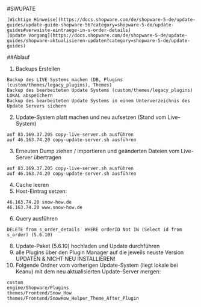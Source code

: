 #SWUPATE
```
[Wichtige Hinweise](https://docs.shopware.com/de/shopware-5-de/update-guides/update-guide-shopware-56?category=shopware-5-de/update-guides#verwaiste-eintraege-in-s-order-details)
[Update Vorgang](https://docs.shopware.com/de/shopware-5-de/update-guides/shopware-aktualisieren-updaten?category=shopware-5-de/update-guides)
```
##Ablauf
1. Backups Erstellen
```
Backup des LIVE Systems machen (DB, Plugins (custom/themes/legacy_plugins), Themes)
Backup des bearbeiteten Update Systems (custom/themes/legacy_plugins) LOKAL abspeichern
Backup des bearbeiteten Update Systems in einem Unterverzeichnis des Update Servers sichern
```
2. Update-System platt machen und neu aufsetzen (Stand vom Live-System)
```
auf 83.169.37.205 copy-live-server.sh ausführen
auf 46.163.74.20 copy-update-server.sh ausführen
```
3. Erneuten Dump ziehen / importieren und geänderten Dateien vom Live-Server übertragen
```
auf 83.169.37.205 copy-live-server.sh ausführen
auf 46.163.74.20 copy-update-server.sh ausführen
```
4. Cache leeren
5. Host-Eintrag setzen:
```
46.163.74.20 snow-how.de
46.163.74.20 www.snow-how.de
```
6. Query ausführen
```
DELETE from s_order_details  WHERE orderID Not IN (Select id from s_order) (5.6.10)
```
8. Update-Paket (5.6.10) hochladen und Update durchführen
9. alle Plugins über den Plugin Manager auf die jeweils neuste Version UPDATEN & NICHT NEU INSTALLIEREN!
10. Folgende Ordner vom vorherigen Update-System (liegt lokale bei Keanu) mit dem neu aktualisierten Update-Server mergen:
```
custom
engine/Shopware/Plugins
themes/Frontend/Snow_How
themes/Frontend/SnowHow_Helper_Theme_After_Plugin
```
